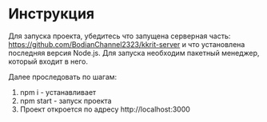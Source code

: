 # Инструкция

Для запуска проекта, убедитесь что запущена серверная часть: https://github.com/BodianChannel2323/kkrit-server и что установлена последняя версия Node.js. Для запуска необходим пакетный менеджер, который входит в него.

Далее проследовать по шагам:

1. npm i - устанавливает
2. npm start - запуск проекта
4. Проект откроется по адресу http://localhost:3000
